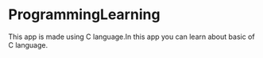 # ProgrammingLearning
This app is made using C language.In this app you can learn about basic of C language.
